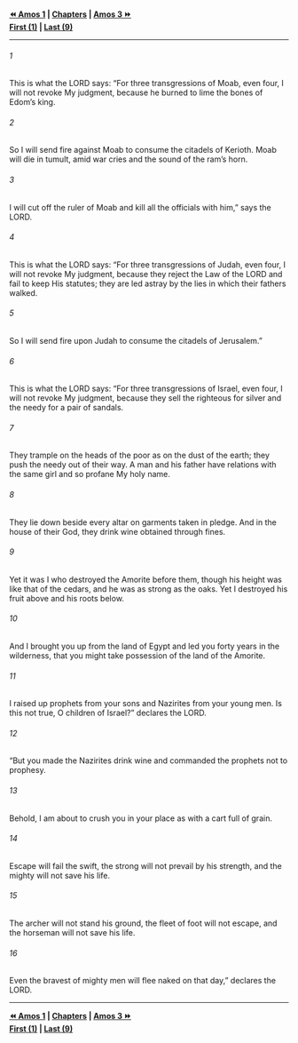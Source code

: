  
**[⏪ Amos 1](./Amos%201.md) | [Chapters](./_index.md) | [Amos 3 ⏩](./Amos%203.md)**  
**[First (1)](./Amos%201.md) | [Last (9)](./Amos%209.md)**  
  
---  
  
###### 1  
This is what the LORD says: “For three transgressions of Moab, even four, I will not revoke My judgment, because he burned to lime the bones of Edom’s king.  
  
###### 2  
So I will send fire against Moab to consume the citadels of Kerioth. Moab will die in tumult, amid war cries and the sound of the ram’s horn.  
  
###### 3  
I will cut off the ruler of Moab and kill all the officials with him,” says the LORD.  
  
###### 4  
This is what the LORD says: “For three transgressions of Judah, even four, I will not revoke My judgment, because they reject the Law of the LORD and fail to keep His statutes; they are led astray by the lies in which their fathers walked.  
  
###### 5  
So I will send fire upon Judah to consume the citadels of Jerusalem.”  
  
###### 6  
This is what the LORD says: “For three transgressions of Israel, even four, I will not revoke My judgment, because they sell the righteous for silver and the needy for a pair of sandals.  
  
###### 7  
They trample on the heads of the poor as on the dust of the earth; they push the needy out of their way. A man and his father have relations with the same girl and so profane My holy name.  
  
###### 8  
They lie down beside every altar on garments taken in pledge. And in the house of their God, they drink wine obtained through fines.  
  
###### 9  
Yet it was I who destroyed the Amorite before them, though his height was like that of the cedars, and he was as strong as the oaks. Yet I destroyed his fruit above and his roots below.  
  
###### 10  
And I brought you up from the land of Egypt and led you forty years in the wilderness, that you might take possession of the land of the Amorite.  
  
###### 11  
I raised up prophets from your sons and Nazirites from your young men. Is this not true, O children of Israel?” declares the LORD.  
  
###### 12  
“But you made the Nazirites drink wine and commanded the prophets not to prophesy.  
  
###### 13  
Behold, I am about to crush you in your place as with a cart full of grain.  
  
###### 14  
Escape will fail the swift, the strong will not prevail by his strength, and the mighty will not save his life.  
  
###### 15  
The archer will not stand his ground, the fleet of foot will not escape, and the horseman will not save his life.  
  
###### 16  
Even the bravest of mighty men will flee naked on that day,” declares the LORD.  
  
  
---  
  
**[⏪ Amos 1](./Amos%201.md) | [Chapters](./_index.md) | [Amos 3 ⏩](./Amos%203.md)**  
**[First (1)](./Amos%201.md) | [Last (9)](./Amos%209.md)**  
  
